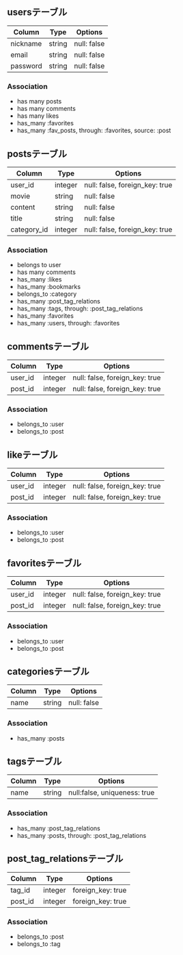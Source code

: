 ## usersテーブル

| Column          | Type  | Options     |
|-----------------|-------|-------------|
| nickname        | string| null: false |
| email           | string| null: false |
| password        | string| null: false |

### Association
- has many posts
- has many comments
- has many likes
- has_many :favorites
- has_many :fav_posts, through: :favorites, source: :post


## postsテーブル
| Column           | Type   | Options                       |
|------------------|--------|-------------------------------|
| user_id          | integer| null: false, foreign_key: true|
| movie            | string |  null: false                  |
| content          | string |  null: false                  |
| title            | string |  null: false                  |
| category_id      | integer| null: false, foreign_key: true|

### Association
- belongs to user
- has many comments
- has_many :likes
- has_many :bookmarks
- belongs_to :category
- has_many :post_tag_relations
- has_many :tags, through: :post_tag_relations
- has_many :favorites
- has_many :users, through: :favorites

## commentsテーブル
| Column        | Type   | Options                       |
|---------------|--------| ------------------------------|
| user_id       | integer| null: false, foreign_key: true|
| post_id       | integer| null: false, foreign_key: true|

### Association
- belongs_to :user
- belongs_to :post


## likeテーブル
| Column        | Type   | Options                       |
|---------------|--------| ------------------------------|
| user_id       | integer| null: false, foreign_key: true|
| post_id       | integer| null: false, foreign_key: true|

### Association
- belongs_to :user
- belongs_to :post

## favoritesテーブル
| Column        | Type   | Options                       |
|---------------|--------| ------------------------------|
| user_id       | integer| null: false, foreign_key: true|
| post_id       | integer| null: false, foreign_key: true|

### Association
- belongs_to :user
- belongs_to :post


## categoriesテーブル
| Column        | Type   | Options                      |
|---------------|--------| -----------------------------|
|  name         |string  |  null: false                 |

### Association
- has_many :posts

## tagsテーブル
| Column        | Type   | Options                      |
|---------------|--------| -----------------------------|
| name          | string | null:false, uniqueness: true |

### Association
-  has_many :post_tag_relations
-  has_many :posts, through: :post_tag_relations

## post_tag_relationsテーブル
| Column        | Type   | Options                      |
|---------------|--------| -----------------------------|
| tag_id        | integer| foreign_key: true            |
| post_id       | integer| foreign_key: true            |

### Association
- belongs_to :post 
- belongs_to :tag